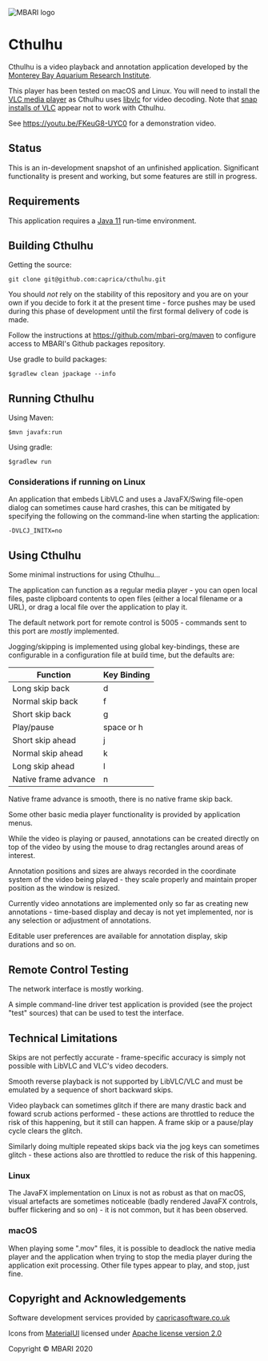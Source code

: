![MBARI logo](docs/images/logo-mbari-3b.png)

# Cthulhu

Cthulhu is a video playback and annotation application developed by the
[Monterey Bay Aquarium Research Institute](https://mbari.org).

 This player has been tested on macOS and Linux. You will need to install the [VLC media player](https://www.videolan.org/vlc) as Cthulhu uses [libvlc](https://wiki.videolan.org/LibVLC/) for video decoding. Note that [snap installs of VLC](https://snapcraft.io/) appear not to work with Cthulhu.

See <https://youtu.be/FKeuG8-UYC0> for a demonstration video.


## Status

This is an in-development snapshot of an unfinished application. Significant functionality is present and working, but
some features are still in progress.


## Requirements

This application requires a [Java 11](https://adoptopenjdk.net/?variant=openjdk11&jvmVariant=hotspot) run-time
environment. 


## Building Cthulhu

Getting the source:
```
git clone git@github.com:caprica/cthulhu.git
```

You should _not_ rely on the stability of this repository and you are on your own if you decide to fork it at the
present time - force pushes may be used during this phase of development until the first formal delivery of code is
made.

Follow the instructions at <https://github.com/mbari-org/maven> to configure access to MBARI's Github packages repository.

Use gradle to build packages:
```
$gradlew clean jpackage --info
```


## Running Cthulhu

Using Maven:
```
$mvn javafx:run
```

Using gradle:
```
$gradlew run
```

### Considerations if running on Linux

An application that embeds LibVLC and uses a JavaFX/Swing file-open dialog can sometimes cause hard crashes, this can be
mitigated by specifying the following on the command-line when starting the application:
```
-DVLCJ_INITX=no
```

## Using Cthulhu

Some minimal instructions for using Cthulhu...

The application can function as a regular media player - you can open local files, paste clipboard contents to open 
files (either a local filename or a URL), or drag a local file over the application to play it.

The default network port for remote control is 5005 - commands sent to this port are _mostly_ implemented. 

Jogging/skipping is implemented using global key-bindings, these are configurable in a configuration file at build
time, but the defaults are:

| Function             | Key Binding |
| ---------------------| ------------|
| Long skip back       | d           |
| Normal skip back     | f           |
| Short skip back      | g           |
| Play/pause           | space or h  |
| Short skip ahead     | j           |
| Normal skip ahead    | k           |
| Long skip ahead      | l           |
| Native frame advance | n           |

Native frame advance is smooth, there is no native frame skip back.

Some other basic media player functionality is provided by application menus.

While the video is playing or paused, annotations can be created directly on top of the video by using the mouse to
drag rectangles around areas of interest. 

Annotation positions and sizes are always recorded in the coordinate system of the video being played - they scale
properly and maintain proper position as the window is resized.

Currently video annotations are implemented only so far as creating new annotations - time-based display and decay is
not yet implemented, nor is any selection or adjustment of annotations.

Editable user preferences are available for annotation display, skip durations and so on.

## Remote Control Testing

The network interface is mostly working.

A simple command-line driver test application is provided (see the project "test" sources) that can be used to test the
interface.


## Technical Limitations

Skips are not perfectly accurate - frame-specific accuracy is simply not possible with LibVLC and VLC's video decoders.

Smooth reverse playback is not supported by LibVLC/VLC and must be emulated by a sequence of short backward skips.

Video playback can sometimes glitch if there are many drastic back and foward scrub actions performed - these actions
are throttled to reduce the risk of this happening, but it still can happen. A frame skip or a pause/play cycle clears
the glitch.

Similarly doing multiple repeated skips back via the jog keys can sometimes glitch - these actions also are throttled to
reduce the risk of this happening.

### Linux

The JavaFX implementation on Linux is not as robust as that on macOS, visual artefacts are sometimes noticeable (badly
rendered JavaFX controls, buffer flickering and so on) - it is not common, but it has been observed.

### macOS

When playing some ".mov" files, it is possible to deadlock the native media player and the application when trying to
stop the media player during the application exit processing. Other file types appear to play, and stop, just fine.


## Copyright and Acknowledgements

Software development services provided by [capricasoftware.co.uk](http://capricasoftware.co.uk)

Icons from [MaterialUI](https://material.io/resources/icons) licensed under [Apache license version 2.0](https://www.apache.org/licenses/LICENSE-2.0.html)

Copyright © MBARI 2020
